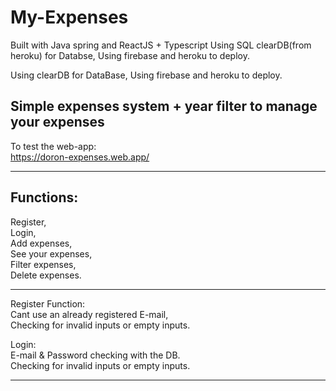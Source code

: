 # My-Expenses
Built with Java spring and ReactJS + Typescript Using SQL clearDB(from heroku) for Databse, Using firebase and heroku to deploy.

Using clearDB for DataBase, Using firebase and heroku to deploy.

Simple expenses system + year filter to manage your expenses
------------------

To test the web-app: <br/>
https://doron-expenses.web.app/

--------
Functions: <br/>
--------
Register, <br/>
Login, <br/>
Add expenses,<br/>
See your expenses,<br/>
Filter expenses,<br/>
Delete expenses.<br/>

--------

Register Function:<br/>
Cant use an already registered E-mail,<br/>
Checking for invalid inputs or empty inputs.<br/>

Login:<br/>
E-mail & Password checking with the DB.<br/>
Checking for invalid inputs or empty inputs.<br/>

---------
